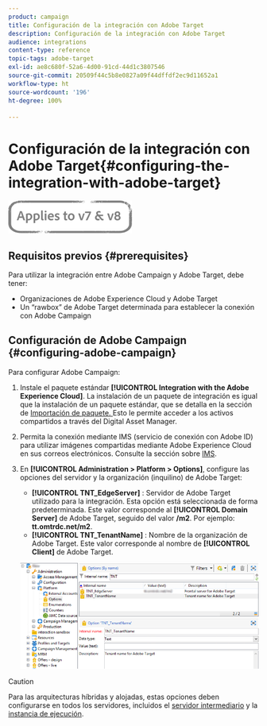 ```yaml
---
product: campaign
title: Configuración de la integración con Adobe Target
description: Configuración de la integración con Adobe Target
audience: integrations
content-type: reference
topic-tags: adobe-target
exl-id: ae8c680f-52a6-4d00-91cd-44d1c3807546
source-git-commit: 20509f44c5b8e0827a09f44dffdf2ec9d11652a1
workflow-type: ht
source-wordcount: '196'
ht-degree: 100%

---
```


# Configuración de la integración con Adobe Target{#configuring-the-integration-with-adobe-target}

![](../../assets/common.svg)

## Requisitos previos {#prerequisites}

Para utilizar la integración entre Adobe Campaign y Adobe Target, debe tener:

* Organizaciones de Adobe Experience Cloud y Adobe Target
* Un “rawbox” de Adobe Target determinada para establecer la conexión con Adobe Campaign

## Configuración de Adobe Campaign {#configuring-adobe-campaign}

Para configurar Adobe Campaign:

1. Instale el paquete estándar **[!UICONTROL Integration with the Adobe Experience Cloud]**. La instalación de un paquete de integración es igual que la instalación de un paquete estándar, que se detalla en la sección de [Importación de paquete. ](../../platform/using/working-with-data-packages.md#importing-packages) Esto le permite acceder a los activos compartidos a través del Digital Asset Manager.
1. Permita la conexión mediante IMS (servicio de conexión con Adobe ID) para utilizar imágenes compartidas mediante Adobe Experience Cloud en sus correos electrónicos. Consulte la sección sobre [IMS](../../integrations/using/about-adobe-id.md).
1. En **[!UICONTROL Administration > Platform > Options]**, configure las opciones del servidor y la organización (inquilino) de Adobe Target:

   * **[!UICONTROL TNT_EdgeServer]** : Servidor de Adobe Target utilizado para la integración. Esta opción está seleccionada de forma predeterminada. Este valor corresponde al **[!UICONTROL Domain Server]** de Adobe Target, seguido del valor **/m2**. Por ejemplo: **tt.omtrdc.net/m2**.
   * **[!UICONTROL TNT_TenantName]** : Nombre de la organización de Adobe Target. Este valor corresponde al nombre de **[!UICONTROL Client]** de Adobe Target.

   ![](assets/tar_options.png)

>[!CAUTION]
>
>Para las arquitecturas híbridas y alojadas, estas opciones deben configurarse en todos los servidores, incluidos el [servidor intermediario](../../installation/using/mid-sourcing-server.md) y la [instancia de ejecución](../../message-center/using/configuring-instances.md#execution-instance).